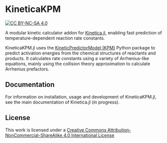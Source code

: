 # KineticaKPM

[![CC BY-NC-SA 4.0][cc-by-nc-sa-shield]][cc-by-nc-sa]

A modular kinetic calculator addon for [Kinetica.jl](https://github.com/Kinetica-jl/Kinetica.jl), enabling fast prediction of temperature-dependent reaction rate constants.

KineticaKPM.jl uses the [KineticPredictorModel (KPM)](https://github.com/joegilkes/KineticPredictorModel) Python package to predict activation energies from the chemical structures of reactants and products. It calculates rate constants using a variety of Arrhenius-like equations, mainly using the collision theory approximation to calculate Arrhenius prefactors.

## Documentation

For information on installation, usage and development of KineticaKPM.jl, see the main documentation of Kinetica.jl (in progress).

## License

This work is licensed under a [Creative Commons Attribution-NonCommercial-ShareAlike 4.0 International License][cc-by-nc-sa]

[cc-by-nc-sa]: http://creativecommons.org/licenses/by-nc-sa/4.0/
[cc-by-nc-sa-shield]: https://img.shields.io/badge/License-CC%20BY--NC--SA%204.0-lightgrey.svg